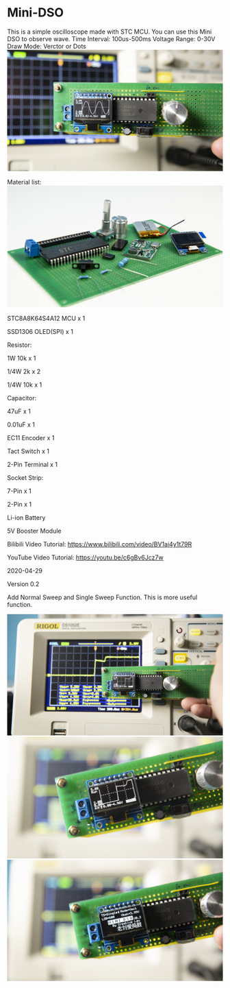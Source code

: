 # Mini-DSO
This is a simple oscilloscope made with STC MCU. 
You can use this Mini DSO to observe wave.
Time Interval: 100us-500ms
Voltage Range: 0-30V
Draw Mode: Verctor or Dots
![image](/pic/IMG_6270.JPG)

Material list:
![image](pic/IMG_6243.jpg)

STC8A8K64S4A12 MCU x 1 

SSD1306 OLED(SPI) x 1

Resistor: 

1W 10k x 1 

1/4W 2k x 2 

1/4W 10k x 1


Capacitor: 

47uF x 1 

0.01uF x 1


EC11 Encoder x 1 

Tact Switch x 1 

2-Pin Terminal x 1

Socket Strip: 

7-Pin x 1 

2-Pin x 1

Li-ion Battery 

5V Booster Module

Bilibili Video Tutorial: https://www.bilibili.com/video/BV1ai4y1t79R

YouTube Video Tutorial: https://youtu.be/c6gBv6Jcz7w

2020-04-29

Version 0.2

Add Normal Sweep and Single Sweep Function. This is more useful function.

![image](pic/IMG_6265.JPG)
![image](pic/IMG_6266.jpg)
![image](pic/IMG_6268.jpg)

